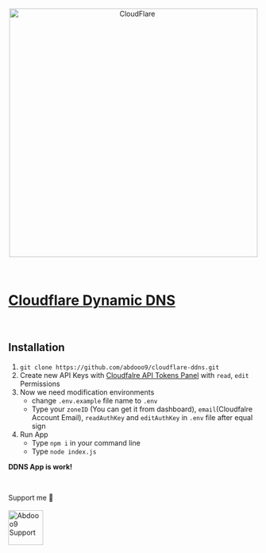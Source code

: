 <div align="center">
    <br />
    <p>
        <a href="https://github.com/abdooo9/cloudflare-ddns"><img src="https://cdn2.downdetector.com/static/uploads/logo/cloudflare_3.png" width="500" alt="CloudFlare" /></a>
    </p>
    <br/>
</div>

# [Cloudflare Dynamic DNS](https://github.com/abdooo9/cloudflare-ddns)

<br/>

## Installation

1. ``
git clone https://github.com/abdooo9/cloudflare-ddns.git
``
2. Create new API Keys with [Cloudfalre API Tokens Panel](https://dash.cloudflare.com/profile/api-tokens) with `read`, `edit` Permissions
3. Now we need modification environments
    - change `.env.example` file name to `.env`
    - Type your `zoneID` (You can get it from dashboard), `email`(Cloudfalre Account Email), `readAuthKey` and `editAuthKey` in `.env` file after equal sign
4. Run App
    - Type `npm i` in your command line 
    - Type `node index.js`


**DDNS App is work!**
<br>
<div>
    <br />
    <p> Support me 🌹
    <br />
    <br />
        <a href="https://patreon.com/abdo9/"><img src="https://seeklogo.com/images/P/patreon-logo-93191455CE-seeklogo.com.png" width="70" alt="Abdooo9 Support" /></a>
    </p>
    <br/>
</div>
